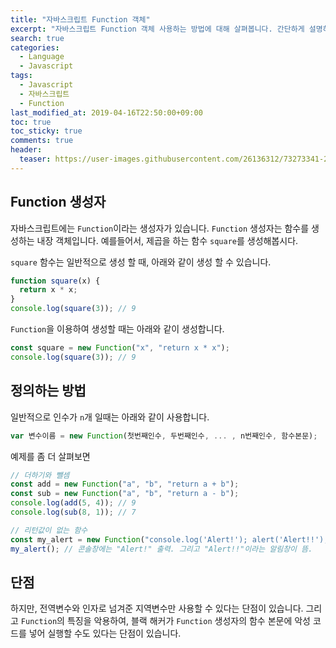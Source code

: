 ```yaml
---
title: "자바스크립트 Function 객체"
excerpt: "자바스크립트 Function 객체 사용하는 방법에 대해 살펴봅니다. 간단하게 설명하면, Function 생성자는 함수를 생성하는 내장 객체입니다. 하지만, 전역변수와 인자로 넘겨준 지역변수만 사용할 수 있다는 단점이 있습니다."
search: true
categories:
  - Language
  - Javascript
tags:
  - Javascript
  - 자바스크립트
  - Function
last_modified_at: 2019-04-16T22:50:00+09:00
toc: true
toc_sticky: true
comments: true
header:
  teaser: https://user-images.githubusercontent.com/26136312/73273341-29c2a000-4227-11ea-8a84-f4b4c363d247.png
---
```


## Function 생성자

자바스크립트에는 `Function`이라는 생성자가 있습니다. `Function` 생성자는 함수를 생성하는 내장 객체입니다. 예를들어서, 제곱을 하는 함수 `square`를 생성해봅시다.

`square` 함수는 일반적으로 생성 할 때, 아래와 같이 생성 할 수 있습니다.

```javascript
function square(x) {
  return x * x;
}
console.log(square(3)); // 9
```

`Function`을 이용하여 생성할 때는 아래와 같이 생성합니다.

```javascript
const square = new Function("x", "return x * x");
console.log(square(3)); // 9
```

## 정의하는 방법

일반적으로 인수가 `n`개 일때는 아래와 같이 사용합니다.

```javascript
var 변수이름 = new Function(첫번째인수, 두번째인수, ... , n번째인수, 함수본문);
```

예제를 좀 더 살펴보면

```javascript
// 더하기와 뺄셈
const add = new Function("a", "b", "return a + b");
const sub = new Function("a", "b", "return a - b");
console.log(add(5, 4)); // 9
console.log(sub(8, 1)); // 7
```

```javascript
// 리턴값이 없는 함수
const my_alert = new Function("console.log('Alert!'); alert('Alert!!');");
my_alert(); // 콘솔창에는 "Alert!" 출력. 그리고 "Alert!!"이라는 알림창이 뜸.
```

## 단점

하지만, 전역변수와 인자로 넘겨준 지역변수만 사용할 수 있다는 단점이 있습니다. 그리고 `Function`의 특징을 악용하여, 블랙 해커가 `Function` 생성자의 함수 본문에 악성 코드를 넣어 실행할 수도 있다는 단점이 있습니다.
